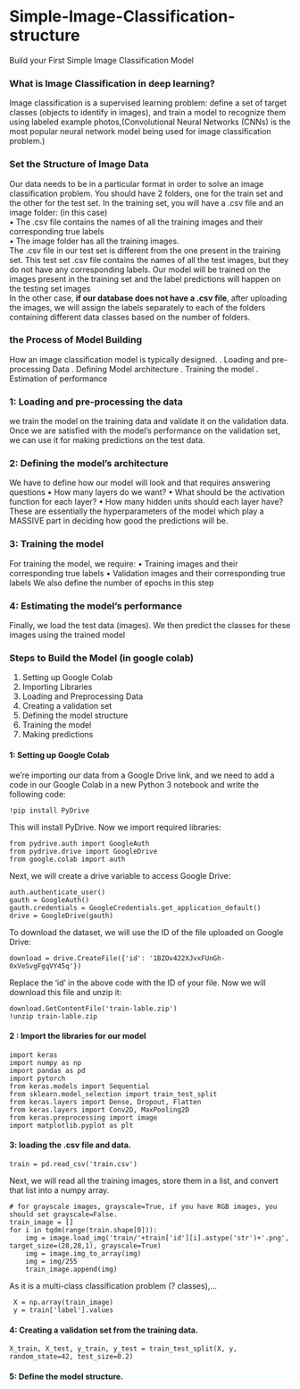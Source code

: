 # Simple-Image-Classification-structure
Build your First Simple Image Classification Model 
### What is Image Classification in deep learning?  
Image classification is a supervised learning problem: define a set of target classes (objects to identify in images), and train a model to recognize them using labeled example photos,(Convolutional Neural Networks (CNNs) is the most popular neural network model being used for image classification problem.)
### Set the Structure of Image Data  
Our data needs to be in a particular format in order to solve an image classification problem.
You should have 2 folders, one for the train set and the other for the test set. In the training set, you will have a .csv file and an image folder: (in this case)  
•	The .csv file contains the names of all the training images and their corresponding true labels  
•	The image folder has all the training images.  
The .csv file in our test set is different from the one present in the training set. This test set .csv file contains the names of all the test images, but they do not have any corresponding labels. Our model will be trained on the images present in the training set and the label predictions will happen on the testing set images  
In the other case, **if our database does not have a .csv file**, after uploading the images, we will assign the labels separately to each of the folders containing different data classes based on the number of folders.
### the Process of Model Building  
How an image classification model is typically designed. 
.	Loading and pre-processing Data 
.	Defining Model architecture 
.	Training the model 
.	Estimation of performance  
### 1: Loading and pre-processing the data
we train the model on the training data and validate it on the validation data. Once we are satisfied with the model’s performance on the validation set, we can use it for making predictions on the test data.
### 2: Defining the model’s architecture  
We have to define how our model will look and that requires answering questions 
•	How many layers do we want?
•	What should be the activation function for each layer?
•	How many hidden units should each layer have?
These are essentially the hyperparameters of the model which play a MASSIVE part in deciding how good the predictions will be.
### 3: Training the model  
For training the model, we require:
•	Training images and their corresponding true labels
•	Validation images and their corresponding true labels 
We also define the number of epochs in this step  
### 4: Estimating the model’s performance
Finally, we load the test data (images). We then predict the classes for these images using the trained model  
### Steps to Build the Model (in google colab)
1.	Setting up Google Colab
2.	Importing Libraries
3.	Loading and Preprocessing Data 
4.	Creating a validation set
5.	Defining the model structure 
6.	Training the model 
7.	Making predictions 
#### 1: Setting up Google Colab
we’re importing our data from a Google Drive link, and we need to add a code in our Google Colab in a new Python 3 notebook and write the following code:  
```
!pip install PyDrive
```
This will install PyDrive. Now we import required libraries:
```
from pydrive.auth import GoogleAuth
from pydrive.drive import GoogleDrive
from google.colab import auth

```
Next, we will create a drive variable to access Google Drive:
```
auth.authenticate_user()
gauth = GoogleAuth()
gauth.credentials = GoogleCredentials.get_application_default()
drive = GoogleDrive(gauth)

```
To download the dataset, we will use the ID of the file uploaded on Google Drive:
```
download = drive.CreateFile({'id': '1BZOv422XJvxFUnGh-0xVeSvgFgqVY45q'})
```
Replace the ‘id’ in the above code with the ID of your file. Now we will download this file and unzip it:
```
download.GetContentFile('train-lable.zip')
!unzip train-lable.zip
```
#### 2 : Import the libraries for our model 
```
import keras
import numpy as np
import pandas as pd
import pytorch
from keras.models import Sequential
from sklearn.model_selection import train_test_split
from keras.layers import Dense, Dropout, Flatten
from keras.layers import Conv2D, MaxPooling2D
from keras.preprocessing import image
import matplotlib.pyplot as plt
```
#### 3: loading the .csv file and data.
```
train = pd.read_csv('train.csv')
```
Next, we will read all the training images, store them in a list, and convert that list into a numpy array.
```
# for grayscale images, grayscale=True, if you have RGB images, you should set grayscale=False.
train_image = []
for i in tqdm(range(train.shape[0])):
    img = image.load_img('train/'+train['id'][i].astype('str')+'.png', target_size=(28,28,1), grayscale=True)
    img = image.img_to_array(img)
    img = img/255
    train_image.append(img)
```
As it is a multi-class classification problem (? classes),...
```
 X = np.array(train_image)
 y = train['label'].values
```
#### 4: Creating a validation set from the training data.
```
X_train, X_test, y_train, y_test = train_test_split(X, y, random_state=42, test_size=0.2)
```
 
#### 5: Define the model structure.





